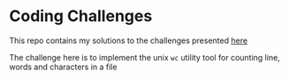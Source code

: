 # Coding Challenges

This repo contains my solutions to the challenges presented [here](https://codingchallenges.fyi/challenges/intro)

The challenge here is to implement the unix `wc` utility tool for counting line, words and characters in a file
